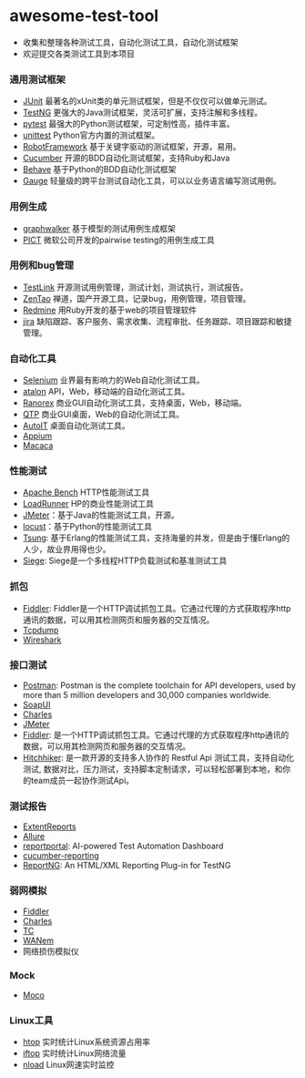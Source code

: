 # awesome-test-tool
- 收集和整理各种测试工具，自动化测试工具，自动化测试框架
- 欢迎提交各类测试工具到本项目


### 通用测试框架
- [JUnit](https://junit.org) 最著名的xUnit类的单元测试框架，但是不仅仅可以做单元测试。
- [TestNG](https://testng.org/) 更强大的Java测试框架，灵活可扩展，支持注解和多线程。
- [pytest](https://docs.pytest.org) 最强大的Python测试框架，可定制性高，插件丰富。
- [unittest](https://docs.python.org/3/library/unittest.html) Python官方内置的测试框架。
- [RobotFramework](https://robotframework.org/) 基于关键字驱动的测试框架，开源，易用。
- [Cucumber](https://cucumber.io/) 开源的BDD自动化测试框架，支持Ruby和Java
- [Behave](https://github.com/behave/behave) 基于Python的BDD自动化测试框架
- [Gauge](https://gauge.org/index.html) 轻量级的跨平台测试自动化工具，可以以业务语言编写测试用例。

### 用例生成
- [graphwalker](https://github.com/GraphWalker) 基于模型的测试用例生成框架
- [PICT]() 微软公司开发的pairwise testing的用例生成工具

### 用例和bug管理
- [TestLink](http://www.testlink.org/) 开源测试用例管理，测试计划，测试执行，测试报告。
- [ZenTao](https://www.zentao.net/) 禅道，国产开源工具，记录bug，用例管理，项目管理。
- [Redmine](http://www.redmine.org/) 用Ruby开发的基于web的项目管理软件
- [jira](https://www.atlassian.com/software/jira) 缺陷跟踪、客户服务、需求收集、流程审批、任务跟踪、项目跟踪和敏捷管理。

### 自动化工具
- [Selenium](https://www.seleniumhq.org/) 业界最有影响力的Web自动化测试工具。
- [atalon](https://www.katalon.com/) API，Web，移动端的自动化测试工具。
- [Ranorex](https://www.ranorex.com/) 商业GUI自动化测试工具，支持桌面，Web，移动端。
- [QTP]() 商业GUI桌面，Web的自动化测试工具。
- [AutoIT]() 桌面自动化测试工具。
- [Appium]()
- [Macaca]()

### 性能测试
- [Apache Bench](http://httpd.apache.org/docs/2.4/programs/ab.html) HTTP性能测试工具
- [LoadRunner](https://ssl.www8.hp.com/sg/en/ad/load-runner/load-runner.html) HP的商业性能测试工具
- [JMeter](https://jmeter.apache.org/)：基于Java的性能测试工具，开源。
- [locust](https://www.locust.io/)：基于Python的性能测试工具
- [Tsung](http://tsung.erlang-projects.org/): 基于Erlang的性能测试工具，支持海量的并发，但是由于懂Erlang的人少，故业界用得也少。
- [Siege](https://www.joedog.org/): Siege是一个多线程HTTP负载测试和基准测试工具

### 抓包
- [Fiddler](): Fiddler是一个HTTP调试抓包工具。它通过代理的方式获取程序http通讯的数据，可以用其检测网页和服务器的交互情况。
- [Tcpdump]() 
- [Wireshark]()

### 接口测试
- [Postman](): Postman is the complete toolchain for API developers, used by more than 5 million developers and 30,000 companies worldwide.
- [SoapUI]()
- [Charles]()
- [JMeter]()
- [Fiddler](): 是一个HTTP调试抓包工具。它通过代理的方式获取程序http通讯的数据，可以用其检测网页和服务器的交互情况。
- [Hitchhiker](): 是一款开源的支持多人协作的 Restful Api 测试工具，支持自动化测试, 数据对比，压力测试，支持脚本定制请求，可以轻松部署到本地，和你的team成员一起协作测试Api。

### 测试报告
- [ExtentReports]()
- [Allure]()
- [reportportal](): AI-powered Test Automation Dashboard
- [cucumber-reporting]()
- [ReportNG](): An HTML/XML Reporting Plug-in for TestNG


### 弱网模拟
- [Fiddler]()
- [Charles]()
- [TC]()
- [WANem]()
- 网络损伤模拟仪

### Mock
- [Moco]()

### Linux工具
- [htop]() 实时统计Linux系统资源占用率
- [iftop]() 实时统计Linux网络流量
- [nload]() Linux网速实时监控



